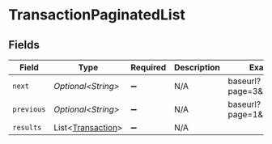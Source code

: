 # TransactionPaginatedList


## Fields

| Field                                                        | Type                                                         | Required                                                     | Description                                                  | Example                                                      |
| ------------------------------------------------------------ | ------------------------------------------------------------ | ------------------------------------------------------------ | ------------------------------------------------------------ | ------------------------------------------------------------ |
| `next`                                                       | *Optional\<String>*                                          | :heavy_minus_sign:                                           | N/A                                                          | baseurl?page=3&results=10                                    |
| `previous`                                                   | *Optional\<String>*                                          | :heavy_minus_sign:                                           | N/A                                                          | baseurl?page=1&results=10                                    |
| `results`                                                    | List\<[Transaction](../../models/components/Transaction.md)> | :heavy_minus_sign:                                           | N/A                                                          |                                                              |